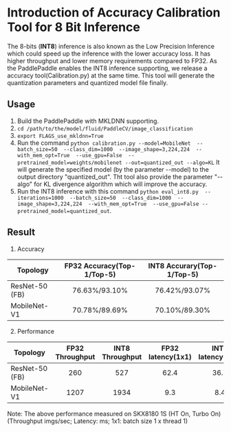 # Introduction of Accuracy Calibration Tool for 8 Bit Inference
The 8-bits (**INT8**) inference is also known as the Low Precision Inference which could speed up the inference with the lower accuracy loss. It has higher throughput and lower memory requirements compared to FP32. As the PaddlePaddle enables the INT8 inference supporting, we release a accuracy tool(Calibration.py) at the same time. This tool will generate the  quantization parameters and quantized model file finally.


## Usage
1. Build the PaddlePaddle with MKLDNN supporting.
2. `cd /path/to/the/model/fluid/PaddleCV/image_classification`
3. `export FLAGS_use_mkldnn=True`
4. Run the command `python calibration.py --model=MobileNet  --batch_size=50  --class_dim=1000  --image_shape=3,224,224  --with_mem_opt=True  --use_gpu=False  --pretrained_model=weights/mobilenet --out=quantized_out --algo=KL`
    It will generate the specified model (by the parameter --model) to the output directory "quantized_out". Tht tool also provide the parameter "--algo" for KL divergence algorithm which will improve the accuracy.
5. Run the INT8 inference with this command `python eval_int8.py  --iterations=1000  --batch_size=50  --class_dim=1000  --image_shape=3,224,224  --with_mem_opt=True  --use_gpu=False --pretrained_model=quantized_out`. 

## Result
1. Accuracy

| Topology | FP32 Accuracy(Top-1/Top-5) | INT8 Accurary(Top-1/Top-5) |
| --- | :---: | :---: |
ResNet-50 (FB) | 76.63%/93.10%| 76.42%/93.07% 
MobileNet-V1 | 70.78%/89.69% | 70.10%/89.30%

2. Performance

| Topology | FP32 Throughput  | INT8 Throughput | FP32 latency(1x1)  | INT8 latency(1x1) |
| --- | :---: | :---: | :---: | :---: |
ResNet-50 (FB) | 260 | 527 | 62.4 |36.7 
MobileNet-V1 | 1207 |1934 | 9.3 | 8.4

Note: The above performance measured on SKX8180 1S (HT On, Turbo On) 
(Throughput imgs/sec; Latency: ms; 1x1: batch size 1 x thread 1)
